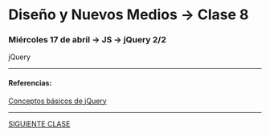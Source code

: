 # Diseño y Nuevos Medios → Clase 8  

### Miércoles 17 de abril → JS → jQuery 2/2

jQuery



- - - - - - 

#### Referencias:

[Conceptos básicos de jQuery](https://www.arkaitzgarro.com/jquery/capitulo-3.html#conceptos-basicos-de-jquery)

- - - - - - - 

[SIGUIENTE CLASE](https://github.com/profesorfaco/dno037-2019/tree/gh-pages/clase-09)
